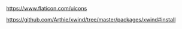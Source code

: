 https://www.flaticon.com/uicons

https://github.com/Arthie/xwind/tree/master/packages/xwind#install
